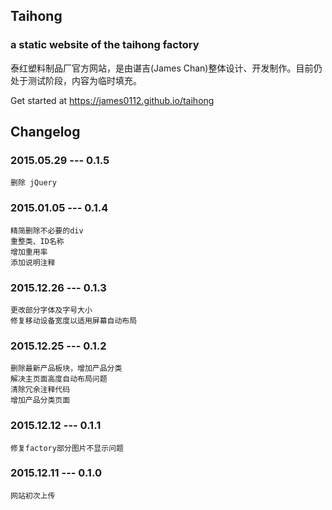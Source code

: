 ## Taihong
### a static website of the taihong factory

泰红塑料制品厂官方网站，是由谌吉(James Chan)整体设计、开发制作。目前仍处于测试阶段，内容为临时填充。

Get started at https://james0112.github.io/taihong

## Changelog
### 2015.05.29 --- 0.1.5
	删除 jQuery

### 2015.01.05 --- 0.1.4
    精简删除不必要的div	
    重整类、ID名称
    增加重用率
    添加说明注释

### 2015.12.26 --- 0.1.3
    更改部分字体及字号大小
    修复移动设备宽度以适用屏幕自动布局

### 2015.12.25 --- 0.1.2
    删除最新产品板块，增加产品分类
    解决主页面高度自动布局问题
    清除冗余注释代码
    增加产品分类页面         

### 2015.12.12 --- 0.1.1
    修复factory部分图片不显示问题

### 2015.12.11 --- 0.1.0
    网站初次上传
		 


